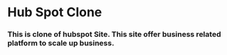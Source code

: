 <h1>Hub Spot Clone</h1>
<h3>This is clone of hubspot Site. This site offer business related platform to scale up business.</h3>
